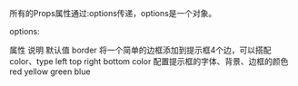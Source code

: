所有的Props属性通过:options传递，options是一个对象。

options:

属性        说明                                               默认值
border     将一个简单的边框添加到提示框4个边，可以搭配color、type    left top right bottom
color      配置提示框的字体、背景、边框的颜色                       red yellow green blue